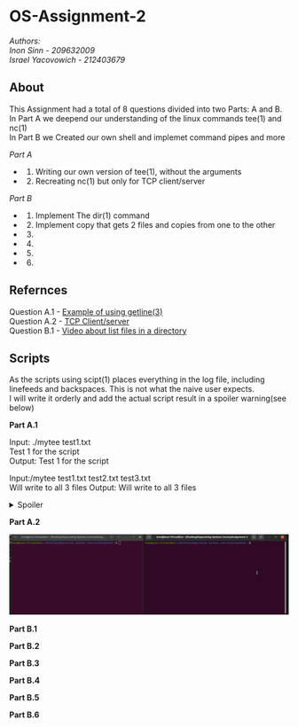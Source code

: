 # OS-Assignment-2
*Authors:</br>
  Inon Sinn - 209632009</br>
  Israel Yacovowich - 212403679</br>*
  
 ## About
 This Assignment had a total of 8 questions divided into two Parts: A and B.</br>
 In Part A we deepend our understanding of the linux commands tee(1) and nc(1)</br>
 In Part B we Created our own shell and implemet command pipes and more </br>
 
 *Part A*
 * 1. Writing our own version of tee(1), without the arguments
 * 2. Recreating nc(1) but only for TCP client/server
 
 *Part B*
 * 1. Implement The dir(1) command
 * 2. Implement copy that gets 2 files and copies from one to the other
 * 3.
 * 4.
 * 5.
 * 6.

  ## Refernces
  Question A.1 - [Example of using getline(3)](https://linuxhint.com/read-lines-stdin-c-programming/)</br>
  Question A.2 - [TCP Client/server](https://www.geeksforgeeks.org/tcp-server-client-implementation-in-c/)</br>
  Question B.1 - [Video about list files in a directory](https://www.youtube.com/watch?v=j9yL30R6npk&t=291s&ab_channel=CodeVault)</br>
  
  ## Scripts
  As the scripts using scipt(1) places everything in the log file, including linefeeds and backspaces. This is not what the naive user expects.</br>
  I will write it orderly and add the actual script result in a spoiler warning(see below)</br>
  
 **Part A.1**
 
 Input: ./mytee test1.txt</br>
        Test 1 for the script</br>
 Output: Test 1 for the script
 
 Input:/mytee test1.txt test2.txt test3.txt</br>
       Will write to all 3 files
 Output: Will write to all 3 files
 
 <details>
  <summary>Spoiler</summary>

  ````markdown
Script started on 2022-11-30 23:13:42+02:00 [TERM="xterm-256color" TTY="/dev/pts/0" COLUMNS="96" LINES="27"]

]0;inon@inon-VirtualBox: ~/Desktop/Opperating Systems Course/Assignment 2[01;32minon@inon-VirtualBox[00m:[01;34m~/Desktop/Opperating Systems Course/Assignment 2[00m$ exit./mytee test1.txt test2.txt test3.txt[A

]0;inon@inon-VirtualBox: ~/Desktop/Opperating Systems Course/Assignment 2[01;32minon@inon-VirtualBox[00m:[01;34m~/Desktop/Opperating Systems Course/Assignment 2[00m$ [C[C[C[C[C[C[C[C[C[C[C[C[C[C[C[C[C[K



[K[A[C[C[C[C[C[C[C[C[C[C[C[C[C[C[C[C[C[C[C[C[C[C[C[C[C[C[C[C[C[C[C[C[C[C[C[C[C[C[C[C[C[C[C[C[C[C[C[C[C[C[C[C[C[C[C[C[C[C[C[C[C[C[C[C[C[C[C[C[C[C[C[C[C[C[C[C[C[C[C[C[C[C[C[C[C[C[C[C

Test 1 forh  te   he script

Test 1 for the script

]0;inon@inon-VirtualBox: ~/Desktop/Opperating Systems Course/Assignment 2[01;32minon@inon-VirtualBox[00m:[01;34m~/Desktop/Opperating Systems Course/Assignment 2[00m$ ./mytee test1.txtexit[K./mytee test1.txtexit[K./mytee test1.txt test2.txt test3.txt[A

]0;inon@inon-VirtualBox: ~/Desktop/Opperating Systems Course/Assignment 2[01;32minon@inon-VirtualBox[00m:[01;34m~/Desktop/Opperating Systems Course/Assignment 2[00m$ [C[C[C[C[C[C[C[C[C[C[C[C[C[C[C[C[C[K



[K[A[C[C[C[C[C[C[C[C[C[C[C[C[C[C[C[C[C[C[C[C[C[C[C[C[C[C[C[C[C[C[C[C[C[C[C[C[C[C[C[C[C[C[C[C[C[C[C[C[C[C[C[C[C[C[C[C[C[C[C[C[C[C[C[C[C[C[C[C[C[C[C[C[C[C[C[C[C[C[C[C[C[C[C[C[C[C[C[C test2.txt test3.txt

Will write to all 3 files

Will write to all 3 files

]0;inon@inon-VirtualBox: ~/Desktop/Opperating Systems Course/Assignment 2[01;32minon@inon-VirtualBox[00m:[01;34m~/Desktop/Opperating Systems Course/Assignment 2[00m$ exit

exit



Script done on 2022-11-30 23:14:19+02:00 [COMMAND_EXIT_CODE="0"]


````  
  
</details> 

**Part A.2**

![](https://github.com/Inon-Sinn/OS-Assignment-2/blob/master/Recordings/Part%20A.2%20version%203.gif)

**Part B.1**

**Part B.2**

**Part B.3**

**Part B.4**

**Part B.5**

**Part B.6**
